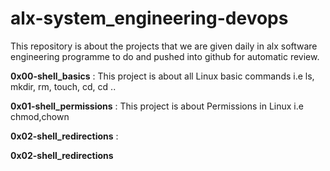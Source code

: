 # alx-system_engineering-devops 


This repository is about the projects that we are given daily in alx software engineering programme to do and pushed into github for automatic review.   

**0x00-shell_basics** :        This project is about all Linux basic commands i.e ls, mkdir, rm, touch, cd, cd ..  

**0x01-shell_permissions** :   This project is about Permissions in Linux i.e chmod,chown

**0x02-shell_redirections** :

**0x02-shell_redirections**
